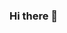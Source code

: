 ### Hi there 👋

<div id="header" align="center">
  <img scr="https://media.giphy.com/media/3oKIPEqDGUULpEU0aQ/giphy.gif" width="100"/>
</div>

